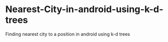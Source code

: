 # Nearest-City-in-android-using-k-d-trees
Finding nearest city to a position in android using k-d trees

